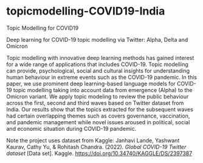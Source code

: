 # topicmodelling-COVID19-India
Topic Modelling for COVID19 

Deep learning for COVID-19 topic modelling via Twitter: Alpha, Delta and Omicron

Topic modelling with innovative deep learning methods has gained interest for a wide range of applications that includes COVID-19. Topic modelling can provide, psychological, social and cultural insights for understanding human behaviour in extreme events such as the COVID-19 pandemic. In this paper, we use prominent deep learning-based language models for COVID-19 topic modelling taking into account data from emergence (Alpha) to the Omicron variant. We apply topic modeling to review the public behaviour across the first, second and third waves based on Twitter dataset from India. Our results show that the topics extracted for the subsequent waves had certain overlapping themes such as covers governance, vaccination, and pandemic management while novel issues aroused in political, social and economic situation during COVID-19 pandemic.

Note the project uses dataset from Kaggle: Janhavi Lande, Yashwant Kaurav, Cathy Yu, &amp; Rohitash Chandra. (2022). <i>Global COVID-19 Twitter  dataset</i> [Data set]. Kaggle. https://doi.org/10.34740/KAGGLE/DS/2397387


